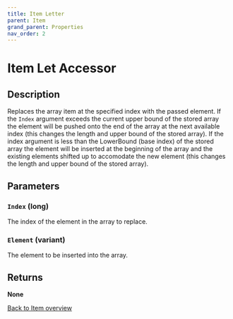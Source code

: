 ```yaml
---
title: Item Letter
parent: Item
grand_parent: Properties
nav_order: 2
---
```


# Item Let Accessor

## Description
Replaces the array item at the specified index with the passed element. If the `Index` argument exceeds the current upper bound of the stored array the element will be pushed onto the end of the array at the next available index (this changes the length and upper bound of the stored array). If the index argument is less than the LowerBound (base index) of the stored array the element will be inserted at the beginning of the array and the existing elements shifted up to accomodate the new element (this changes the length and upper bound of the stored array).

## Parameters
### `Index` (long) 
The index of the element in the array to replace.
### `Element` (variant) 
The element to be inserted into the array.

## Returns
**None**

[Back to Item overview](https://senipah.github.io/VBA-Better-Array/api/properties/item/)